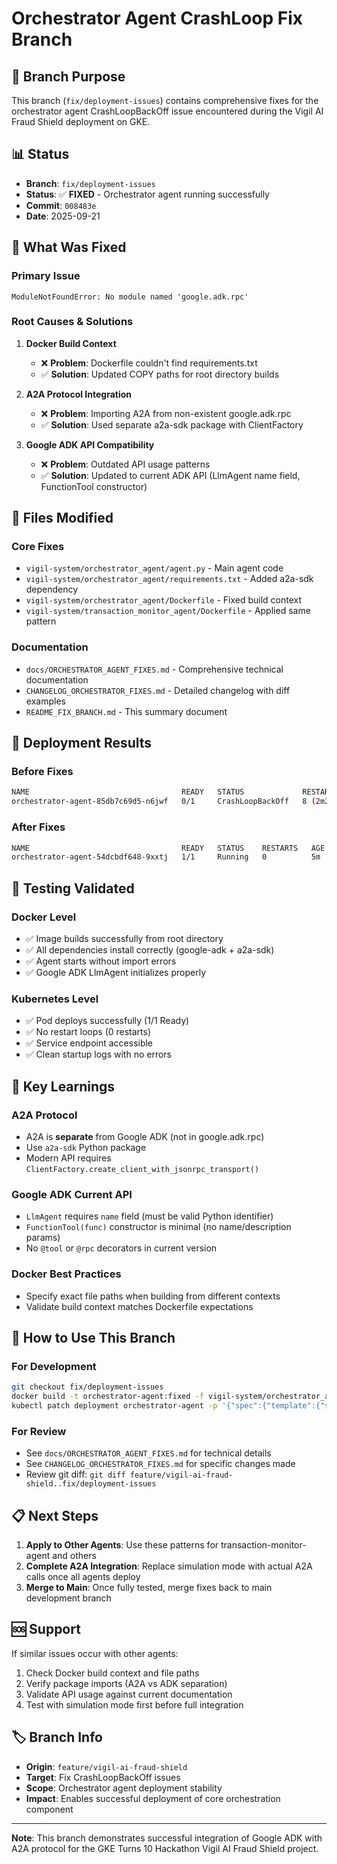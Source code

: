 # Orchestrator Agent CrashLoop Fix Branch

## 🎯 Branch Purpose

This branch (`fix/deployment-issues`) contains comprehensive fixes for the orchestrator agent CrashLoopBackOff issue encountered during the Vigil AI Fraud Shield deployment on GKE.

## 📊 Status

- **Branch**: `fix/deployment-issues`
- **Status**: ✅ **FIXED** - Orchestrator agent running successfully
- **Commit**: `008483e`
- **Date**: 2025-09-21

## 🔧 What Was Fixed

### Primary Issue
```
ModuleNotFoundError: No module named 'google.adk.rpc'
```

### Root Causes & Solutions

1. **Docker Build Context** 
   - ❌ **Problem**: Dockerfile couldn't find requirements.txt
   - ✅ **Solution**: Updated COPY paths for root directory builds

2. **A2A Protocol Integration**
   - ❌ **Problem**: Importing A2A from non-existent google.adk.rpc
   - ✅ **Solution**: Used separate a2a-sdk package with ClientFactory

3. **Google ADK API Compatibility** 
   - ❌ **Problem**: Outdated API usage patterns
   - ✅ **Solution**: Updated to current ADK API (LlmAgent name field, FunctionTool constructor)

## 📁 Files Modified

### Core Fixes
- `vigil-system/orchestrator_agent/agent.py` - Main agent code
- `vigil-system/orchestrator_agent/requirements.txt` - Added a2a-sdk dependency
- `vigil-system/orchestrator_agent/Dockerfile` - Fixed build context
- `vigil-system/transaction_monitor_agent/Dockerfile` - Applied same pattern

### Documentation
- `docs/ORCHESTRATOR_AGENT_FIXES.md` - Comprehensive technical documentation
- `CHANGELOG_ORCHESTRATOR_FIXES.md` - Detailed changelog with diff examples
- `README_FIX_BRANCH.md` - This summary document

## 🚀 Deployment Results

### Before Fixes
```bash
NAME                                  READY   STATUS             RESTARTS
orchestrator-agent-85db7c69d5-n6jwf   0/1     CrashLoopBackOff   8 (2m28s ago)
```

### After Fixes  
```bash
NAME                                  READY   STATUS    RESTARTS   AGE
orchestrator-agent-54dcbdf648-9xxtj   1/1     Running   0          5m
```

## 🧪 Testing Validated

### Docker Level
- ✅ Image builds successfully from root directory
- ✅ All dependencies install correctly (google-adk + a2a-sdk)
- ✅ Agent starts without import errors
- ✅ Google ADK LlmAgent initializes properly

### Kubernetes Level
- ✅ Pod deploys successfully (1/1 Ready)
- ✅ No restart loops (0 restarts)
- ✅ Service endpoint accessible
- ✅ Clean startup logs with no errors

## 🔗 Key Learnings

### A2A Protocol
- A2A is **separate** from Google ADK (not in google.adk.rpc)
- Use `a2a-sdk` Python package  
- Modern API requires `ClientFactory.create_client_with_jsonrpc_transport()`

### Google ADK Current API
- `LlmAgent` requires `name` field (must be valid Python identifier)
- `FunctionTool(func)` constructor is minimal (no name/description params)
- No `@tool` or `@rpc` decorators in current version

### Docker Best Practices
- Specify exact file paths when building from different contexts
- Validate build context matches Dockerfile expectations

## 🔄 How to Use This Branch

### For Development
```bash
git checkout fix/deployment-issues
docker build -t orchestrator-agent:fixed -f vigil-system/orchestrator_agent/Dockerfile .
kubectl patch deployment orchestrator-agent -p '{"spec":{"template":{"spec":{"containers":[{"name":"orchestrator-agent","image":"orchestrator-agent:fixed"}]}}}}'
```

### For Review
- See `docs/ORCHESTRATOR_AGENT_FIXES.md` for technical details
- See `CHANGELOG_ORCHESTRATOR_FIXES.md` for specific changes made
- Review git diff: `git diff feature/vigil-ai-fraud-shield..fix/deployment-issues`

## 📋 Next Steps

1. **Apply to Other Agents**: Use these patterns for transaction-monitor-agent and others
2. **Complete A2A Integration**: Replace simulation mode with actual A2A calls once all agents deploy
3. **Merge to Main**: Once fully tested, merge fixes back to main development branch

## 🆘 Support

If similar issues occur with other agents:

1. Check Docker build context and file paths
2. Verify package imports (A2A vs ADK separation)
3. Validate API usage against current documentation
4. Test with simulation mode first before full integration

## 🏷️ Branch Info

- **Origin**: `feature/vigil-ai-fraud-shield` 
- **Target**: Fix CrashLoopBackOff issues
- **Scope**: Orchestrator agent deployment stability
- **Impact**: Enables successful deployment of core orchestration component

---

**Note**: This branch demonstrates successful integration of Google ADK with A2A protocol for the GKE Turns 10 Hackathon Vigil AI Fraud Shield project.